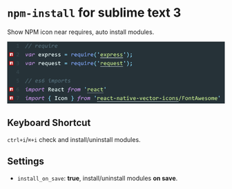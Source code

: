 # `npm-install` for sublime text 3
Show NPM icon near requires, auto install modules.

![preview](https://raw.githubusercontent.com/fcannizzaro/npm-install/master/npm-install.png)

## Keyboard Shortcut
`ctrl+i`/`⌘+i` check and install/uninstall modules.

## Settings
- `install_on_save`: **true**, install/uninstall modules **on save**.

